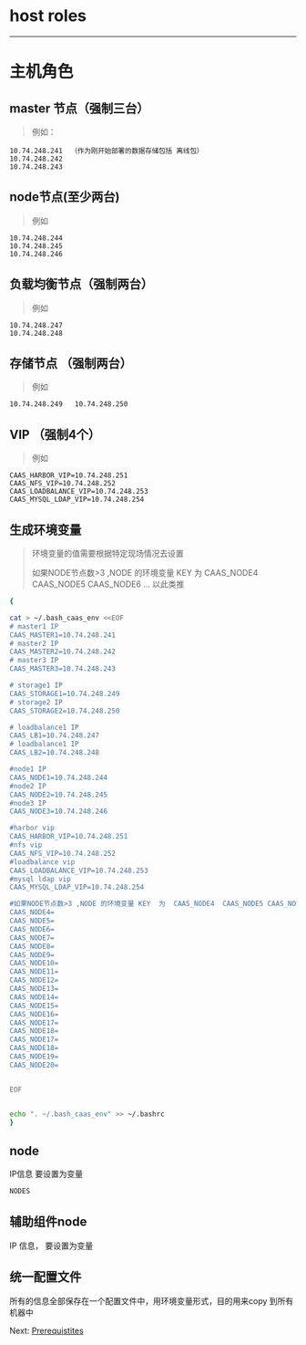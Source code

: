 # host roles

---

# 主机角色

## master 节点（**强制三台**）

> 例如：

```
10.74.248.241  （作为刚开始部署的数据存储包括 离线包）   
10.74.248.242     
10.74.248.243
```

## node节点\(至少两台\)

> 例如

```
10.74.248.244
10.74.248.245
10.74.248.246
```

## 负载均衡节点（强制两台）

> 例如

```
10.74.248.247
10.74.248.248
```

## 存储节点 （强制两台）

> 例如

```
10.74.248.249   10.74.248.250
```

## VIP （强制4个）

> 例如

```
CAAS_HARBOR_VIP=10.74.248.251
CAAS_NFS_VIP=10.74.248.252
CAAS_LOADBALANCE_VIP=10.74.248.253
CAAS_MYSQL_LDAP_VIP=10.74.248.254
```

## 生成环境变量

> 环境变量的值需要根据特定现场情况去设置
>
> 如果NODE节点数&gt;3 ,NODE 的环境变量 KEY  为  CAAS\_NODE4  CAAS\_NODE5 CAAS\_NODE6 ... 以此类推

```bash
{

cat > ~/.bash_caas_env <<EOF
# master1 IP
CAAS_MASTER1=10.74.248.241
# master2 IP
CAAS_MASTER2=10.74.248.242
# master3 IP
CAAS_MASTER3=10.74.248.243

# storage1 IP
CAAS_STORAGE1=10.74.248.249
# storage2 IP
CAAS_STORAGE2=10.74.248.250

# loadbalance1 IP
CAAS_LB1=10.74.248.247
# loadbalance1 IP
CAAS_LB2=10.74.248.248

#node1 IP
CAAS_NODE1=10.74.248.244
#node2 IP
CAAS_NODE2=10.74.248.245
#node3 IP
CAAS_NODE3=10.74.248.246

#harbor vip
CAAS_HARBOR_VIP=10.74.248.251
#nfs vip
CAAS_NFS_VIP=10.74.248.252
#loadbalance vip
CAAS_LOADBALANCE_VIP=10.74.248.253
#mysql ldap vip
CAAS_MYSQL_LDAP_VIP=10.74.248.254

#如果NODE节点数>3 ,NODE 的环境变量 KEY  为  CAAS_NODE4  CAAS_NODE5 CAAS_NODE6 ... 以此类推
CAAS_NODE4=
CAAS_NODE5=
CAAS_NODE6=
CAAS_NODE7=
CAAS_NODE8=
CAAS_NODE9=
CAAS_NODE10=
CAAS_NODE11=
CAAS_NODE12=
CAAS_NODE13=
CAAS_NODE14=
CAAS_NODE15=
CAAS_NODE16=
CAAS_NODE17=
CAAS_NODE18=
CAAS_NODE17=
CAAS_NODE18=
CAAS_NODE19=
CAAS_NODE20=


EOF


echo ". ~/.bash_caas_env" >> ~/.bashrc
}
```

## node

IP信息 要设置为变量

```bash
NODES
```

## 辅助组件node

IP 信息， 要设置为变量

## 统一配置文件

所有的信息全部保存在一个配置文件中，用环境变量形式，目的用来copy 到所有机器中

Next:  [Prerequistites](https://legacy.gitbook.com/book/jiulongzaitian/caas/edit#)

